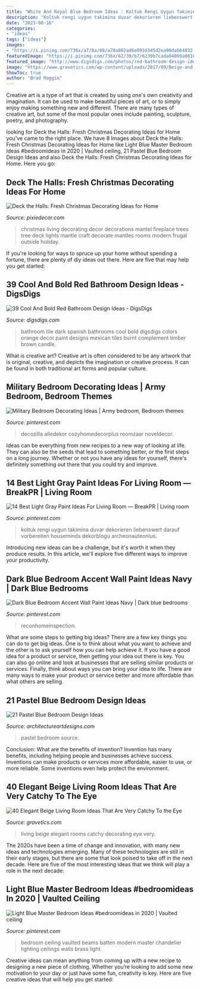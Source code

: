 ```yaml
---
title: "White And Royal Blue Bedroom Ideas : Koltuk Rengi Uygun Takimina Duvar Dekorieren Liebenswert Darauf Vorbereiten Houseminds Dekorblogu Archeonauteonlus"
description: "Koltuk rengi uygun takimina duvar dekorieren liebenswert darauf vorbereiten houseminds dekorblogu archeonauteonlus"
date: "2023-08-16"
categories:
- "ideas"
tags: ["ideas"]
images:
- "https://i.pinimg.com/736x/a7/8a/88/a78a882ad6e093d345d2ea90da664832.jpg"
featuredImage: "https://i.pinimg.com/736x/62/39/b7/6239b7cada04069a0010db71b1916d0c.jpg"
featured_image: "http://www.digsdigs.com/photos/red-bathroom-design-ideas-27.jpg"
image: "https://www.gravetics.com/wp-content/uploads/2017/09/Beige-and-brown-living-room-decorating-ideas.jpg"
ShowToc: true
author: "Brad Maggio"
---
```



Creative art is a type of art that is created by using one's own creativity and imagination. It can be used to make beautiful pieces of art, or to simply enjoy making something new and different. There are many types of creative art, but some of the most popular ones include painting, sculpture, poetry, and photography.

	

		
looking for Deck the Halls: Fresh Christmas Decorating Ideas for Home you've came to the right place. We have 8 Images about Deck the Halls: Fresh Christmas Decorating Ideas for Home like Light Blue Master Bedroom Ideas #bedroomideas in 2020 | Vaulted ceiling, 21 Pastel Blue Bedroom Design Ideas and also Deck the Halls: Fresh Christmas Decorating Ideas for Home. Here you go:
		
    
## Deck The Halls: Fresh Christmas Decorating Ideas For Home

<img loading=lazy src="http://www.pixiedecor.com/wp-content/uploads/2017/12/Christmas-Decorating-Ideas-5.jpg" onerror="this.onerror=null;this.src='https://tse1.mm.bing.net/th?id=OIP._VHFuc2iYNHmlBSZq3UTXQHaKf&amp;pid=15.1';" alt="Deck the Halls: Fresh Christmas Decorating Ideas for Home">

_Source: pixiedecor.com_

>christmas living decorating decor decorations mantel fireplace trees tree deck lights mantle craft decorate mantles rooms modern frugal outside holiday. 

	

If you're looking for ways to spruce up your home without spending a fortune, there are plenty of diy ideas out there. Here are five that may help you get started: 

    
## 39 Cool And Bold Red Bathroom Design Ideas - DigsDigs

<img loading=lazy src="http://www.digsdigs.com/photos/red-bathroom-design-ideas-27.jpg" onerror="this.onerror=null;this.src='https://tse4.mm.bing.net/th?id=OIP.raVCIgTiyF8Hy3evHeu-GAHaJ4&amp;pid=15.1';" alt="39 Cool And Bold Red Bathroom Design Ideas - DigsDigs">

_Source: digsdigs.com_

>bathroom tile dark spanish bathrooms cool bold digsdigs colors orange decor paint designs mexican tiles burnt complement timber brown candle. 

	

What is creative art?
Creative art is often considered to be any artwork that is original, creative, and depicts the imagination or creative process. It can be found in both traditional art forms and popular culture.

    
## Military Bedroom Decorating Ideas | Army Bedroom, Bedroom Themes

<img loading=lazy src="https://i.pinimg.com/736x/62/39/b7/6239b7cada04069a0010db71b1916d0c.jpg" onerror="this.onerror=null;this.src='https://tse3.mm.bing.net/th?id=OIP.SiQmF_keUkIap52AhpaNFAHaJ4&amp;pid=15.1';" alt="Military Bedroom Decorating Ideas | Army bedroom, Bedroom themes">

_Source: pinterest.com_

>decozilla alledekor cozyhomedecorplus roomzaar noveldecor. 

	

Ideas can be everything from new recipes to a new way of looking at life. They can also be the seeds that lead to something better, or the first steps on a long journey. Whether or not you have any ideas for yourself, there's definitely something out there that you could try and improve.

    
## 14 Best Light Gray Paint Ideas For Living Room — BreakPR | Living Room

<img loading=lazy src="https://i.pinimg.com/736x/f6/cf/78/f6cf78841149ed8827783e0f97a66625.jpg" onerror="this.onerror=null;this.src='https://tse3.mm.bing.net/th?id=OIP.JbsDJAPKSMRFgivx6NhedgHaJ4&amp;pid=15.1';" alt="14 Best Light Gray Paint Ideas For Living Room — BreakPR | Living room">

_Source: pinterest.com_

>koltuk rengi uygun takimina duvar dekorieren liebenswert darauf vorbereiten houseminds dekorblogu archeonauteonlus. 

	

Introducing new ideas can be a challenge, but it's worth it when they produce results. In this article, we'll explore five different ways to improve your productivity.

    
## Dark Blue Bedroom Accent Wall Paint Ideas Navy | Dark Blue Bedrooms

<img loading=lazy src="https://i.pinimg.com/736x/fe/f1/30/fef130d50b972a4ebdd80e8bfd8f1108.jpg" onerror="this.onerror=null;this.src='https://tse3.mm.bing.net/th?id=OIP.b7PKA18lWGDako-bC2iumQHaKC&amp;pid=15.1';" alt="Dark Blue Bedroom Accent Wall Paint Ideas Navy | Dark blue bedrooms">

_Source: pinterest.com_

>reconhomeinspection. 

	

What are some steps to getting big ideas?
There are a few key things you can do to get big ideas. One is to think about what you want to achieve and the other is to ask yourself how you can help achieve it. If you have a good idea for a product or service, then getting your idea out there is key. You can also go online and look at businesses that are selling similar products or services. Finally, think about ways you can bring your idea to life. There are many ways to make your product or service better and more affordable than what others are selling.

    
## 21 Pastel Blue Bedroom Design Ideas

<img loading=lazy src="https://www.architectureartdesigns.com/wp-content/uploads/2015/05/1129-630x946.jpg" onerror="this.onerror=null;this.src='https://tse4.mm.bing.net/th?id=OIP.Rn-tAu55LZAXhiP_0NSGRAHaLH&amp;pid=15.1';" alt="21 Pastel Blue Bedroom Design Ideas">

_Source: architectureartdesigns.com_

>pastel bedroom source. 

	

Conclusion: What are the benefits of invention?
Invention has many benefits, including helping people and businesses achieve success. Inventions can make products or services more affordable, easier to use, or more reliable. Some inventions even help protect the environment.

    
## 40 Elegant Beige Living Room Ideas That Are Very Catchy To The Eye

<img loading=lazy src="https://www.gravetics.com/wp-content/uploads/2017/09/Beige-and-brown-living-room-decorating-ideas.jpg" onerror="this.onerror=null;this.src='https://tse3.mm.bing.net/th?id=OIP.s4ExyKjxt7Idm5FKHglWegHaJ4&amp;pid=15.1';" alt="40 Elegant Beige Living Room Ideas That Are Very Catchy To the Eye">

_Source: gravetics.com_

>living beige elegant rooms catchy decorating eye very. 

	

The 2020s have been a time of change and innovation, with many new ideas and technologies emerging. Many of these technologies are still in their early stages, but there are some that look poised to take off in the next decade. Here are five of the most interesting ideas that we think will play a role in the next decade:

    
## Light Blue Master Bedroom Ideas #bedroomideas In 2020 | Vaulted Ceiling

<img loading=lazy src="https://i.pinimg.com/736x/a7/8a/88/a78a882ad6e093d345d2ea90da664832.jpg" onerror="this.onerror=null;this.src='https://tse2.mm.bing.net/th?id=OIP.Tf1mrZIZ-1GmYcA6x92bqAHaLq&amp;pid=15.1';" alt="Light Blue Master Bedroom Ideas #bedroomideas in 2020 | Vaulted ceiling">

_Source: pinterest.com_

>bedroom ceiling vaulted beams batten modern master chandelier lighting ceilings walls brass light. 

	

Creative ideas can mean anything from coming up with a new recipe to designing a new piece of clothing. Whether you’re looking to add some new motivation to your day or just have some fun, creativity is key. Here are five creative ideas that will help you get started: 


